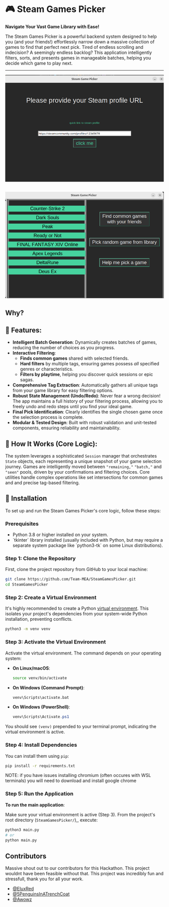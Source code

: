 # 🎮 Steam Games Picker

**Navigate Your Vast Game Library with Ease!**

The Steam Games Picker is a powerful backend system designed to help you (and your friends!) effortlessly narrow down a massive collection of games to find that perfect next pick. Tired of endless scrolling and indecision? A seemingly endless backlog? This application intelligently filters, sorts, and presents games in manageable batches, helping you decide which game to play next.

--------------
![Setup Sample](/assets/StartUpMenu.png "Setup Sample")

![Display Sample](/assets/GameDisplayMenu.png "Display Sample")
--------------
## Why?

## 📱 Features:

*   **Intelligent Batch Generation**: Dynamically creates batches of games, reducing the number of choices as you progress.
*   **Interactive Filtering**:
    *   **Finds common games** shared with selected friends.
    *   **Hard filters** by multiple tags, ensuring games possess *all* specified genres or characteristics.
    *   **Filters by playtime**, helping you discover quick sessions or epic sagas.
*   **Comprehensive Tag Extraction**: Automatically gathers all unique tags from your game library for easy filtering options.
*   **Robust State Management (Undo/Redo)**: Never fear a wrong decision! The app maintains a full history of your filtering process, allowing you to freely undo and redo steps until you find your ideal game.
*   **Final Pick Identification**: Clearly identifies the single chosen game once the selection process is complete.
*   **Modular & Tested Design**: Built with robust validation and unit-tested components, ensuring reliability and maintainability.

## 🧩 How It Works (Core Logic):

The system leverages a sophisticated `Session` manager that orchestrates `State` objects, each representing a unique snapshot of your game selection journey. Games are intelligently moved between `"remaining,"` `"batch,"` and `"seen"` pools, driven by your confirmations and filtering choices. Core utilities handle complex operations like set intersections for common games and and precise tag-based filtering.

## 🔧 Installation

To set up and run the Steam Games Picker's core logic, follow these steps:

### Prerequisites

*   Python 3\.8 or higher installed on your system\.
*   \`tkinter\` library installed (usually included with Python\, but may require a separate system package like \`python3\-tk\` on some Linux distributions)\.

### Step 1: Clone the Repository

First, clone the project repository from GitHub to your local machine\:

```bash
git clone https://github.com/Team-MEA/SteamGamesPicker.git
cd SteamGamesPicker
```

### Step 2: Create a Virtual Environment

It's highly recommended to create a Python [virtual environment](https://docs.python.org/3/library/venv.html). This isolates your project's dependencies from your system-wide Python installation, preventing conflicts.

```bash
python3 -m venv venv
```

### Step 3: Activate the Virtual Environment

Activate the virtual environment\. The command depends on your operating system\:

*   **On Linux/macOS**:
    ```bash
    source venv/bin/activate
    ```
*   **On Windows (Command Prompt)**:
    ```cmd
    venv\Scripts\activate.bat
    ```
*   **On Windows (PowerShell)**:
    ```powershell
    venv\Scripts\Activate.ps1
    ```

You should see `(venv)` prepended to your terminal prompt\, indicating the virtual environment is active\.

### Step 4: Install Dependencies

You can install them using `pip`:

```bash
pip install -r requirements.txt
```

NOTE: if you have issues installing chromium (often occures with WSL terminals) you will need to download and install google chrome

### Step 5: Run the Application

**To run the main application**:

Make sure your virtual environment is active (Step 3). From the project's root directory (`SteamGamesPicker/`),, execute:

```bash
python3 main.py
# or
python main.py
```


## Contributors
Massive shout out to our contributors for this Hackathon. This project wouldnt have been feasible without that.
This project was incredibly fun and stressfull, thank you for all your work.

- [@EluxRed](https://github.com/EluxRed)
- [@5PenguinsInATrenchCoat](https://github.com/5PenguinsInATrenchCoat)
- [@Awowz](https://github.com/Awowz)
